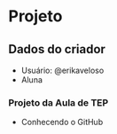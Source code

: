 # Projeto

## Dados do criador
- Usuário: @erikaveloso
- Aluna

### Projeto da Aula de TEP
- Conhecendo o GitHub
